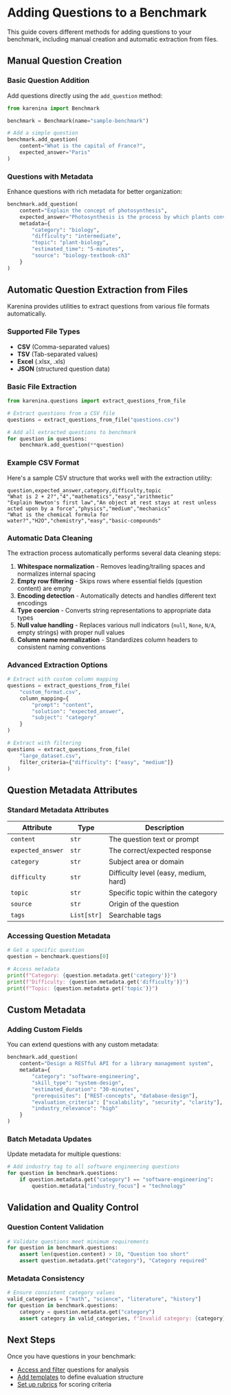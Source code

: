 # Adding Questions to a Benchmark

This guide covers different methods for adding questions to your benchmark, including manual creation and automatic extraction from files.

## Manual Question Creation

### Basic Question Addition

Add questions directly using the `add_question` method:

```python
from karenina import Benchmark

benchmark = Benchmark(name="sample-benchmark")

# Add a simple question
benchmark.add_question(
    content="What is the capital of France?",
    expected_answer="Paris"
)
```

### Questions with Metadata

Enhance questions with rich metadata for better organization:

```python
benchmark.add_question(
    content="Explain the concept of photosynthesis",
    expected_answer="Photosynthesis is the process by which plants convert light energy into chemical energy",
    metadata={
        "category": "biology",
        "difficulty": "intermediate",
        "topic": "plant-biology",
        "estimated_time": "5-minutes",
        "source": "biology-textbook-ch3"
    }
)
```

## Automatic Question Extraction from Files

Karenina provides utilities to extract questions from various file formats automatically.

### Supported File Types

- **CSV** (Comma-separated values)
- **TSV** (Tab-separated values)
- **Excel** (.xlsx, .xls)
- **JSON** (structured question data)

### Basic File Extraction

```python
from karenina.questions import extract_questions_from_file

# Extract questions from a CSV file
questions = extract_questions_from_file("questions.csv")

# Add all extracted questions to benchmark
for question in questions:
    benchmark.add_question(**question)
```

### Example CSV Format

Here's a sample CSV structure that works well with the extraction utility:

```csv
question,expected_answer,category,difficulty,topic
"What is 2 + 2?","4","mathematics","easy","arithmetic"
"Explain Newton's first law","An object at rest stays at rest unless acted upon by a force","physics","medium","mechanics"
"What is the chemical formula for water?","H2O","chemistry","easy","basic-compounds"
```

### Automatic Data Cleaning

The extraction process automatically performs several data cleaning steps:

1. **Whitespace normalization** - Removes leading/trailing spaces and normalizes internal spacing
2. **Empty row filtering** - Skips rows where essential fields (question content) are empty
3. **Encoding detection** - Automatically detects and handles different text encodings
4. **Type coercion** - Converts string representations to appropriate data types
5. **Null value handling** - Replaces various null indicators (`null`, `None`, `N/A`, empty strings) with proper null values
6. **Column name normalization** - Standardizes column headers to consistent naming conventions

### Advanced Extraction Options

```python
# Extract with custom column mapping
questions = extract_questions_from_file(
    "custom_format.csv",
    column_mapping={
        "prompt": "content",
        "solution": "expected_answer",
        "subject": "category"
    }
)

# Extract with filtering
questions = extract_questions_from_file(
    "large_dataset.csv",
    filter_criteria={"difficulty": ["easy", "medium"]}
)
```

## Question Metadata Attributes

### Standard Metadata Attributes

| Attribute | Type | Description |
|-----------|------|-------------|
| `content` | `str` | The question text or prompt |
| `expected_answer` | `str` | The correct/expected response |
| `category` | `str` | Subject area or domain |
| `difficulty` | `str` | Difficulty level (easy, medium, hard) |
| `topic` | `str` | Specific topic within the category |
| `source` | `str` | Origin of the question |
| `tags` | `List[str]` | Searchable tags |

### Accessing Question Metadata

```python
# Get a specific question
question = benchmark.questions[0]

# Access metadata
print(f"Category: {question.metadata.get('category')}")
print(f"Difficulty: {question.metadata.get('difficulty')}")
print(f"Topic: {question.metadata.get('topic')}")
```

## Custom Metadata

### Adding Custom Fields

You can extend questions with any custom metadata:

```python
benchmark.add_question(
    content="Design a RESTful API for a library management system",
    metadata={
        "category": "software-engineering",
        "skill_type": "system-design",
        "estimated_duration": "30-minutes",
        "prerequisites": ["REST-concepts", "database-design"],
        "evaluation_criteria": ["scalability", "security", "clarity"],
        "industry_relevance": "high"
    }
)
```

### Batch Metadata Updates

Update metadata for multiple questions:

```python
# Add industry tag to all software engineering questions
for question in benchmark.questions:
    if question.metadata.get("category") == "software-engineering":
        question.metadata["industry_focus"] = "technology"
```

## Validation and Quality Control

### Question Content Validation

```python
# Validate questions meet minimum requirements
for question in benchmark.questions:
    assert len(question.content) > 10, "Question too short"
    assert question.metadata.get("category"), "Category required"
```

### Metadata Consistency

```python
# Ensure consistent category values
valid_categories = ["math", "science", "literature", "history"]
for question in benchmark.questions:
    category = question.metadata.get("category")
    assert category in valid_categories, f"Invalid category: {category}"
```

## Next Steps

Once you have questions in your benchmark:

- [Access and filter](accessing-filtering.md) questions for analysis
- [Add templates](templates.md) to define evaluation structure
- [Set up rubrics](rubrics.md) for scoring criteria

